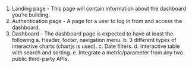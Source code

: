 1. Landing page - This page will contain information about the dashboard you’re building.
2. Authentication page - A page for a user to log in from and access the dashboard.
3. Dashboard - The dashboard page is expected to have at least the following
a. Header, footer, navigation menu.
b. 3 different types of interactive charts (chartjs is used).
c. Date filters.
d. Interactive table with search and sorting.
e. Integrate a metric/parameter from any two public third-party APIs.
